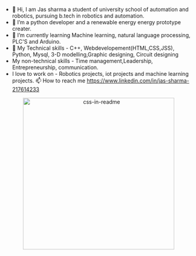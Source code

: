 - 👋 Hi, I am Jas sharma a student of university school of automation and robotics, pursuing b.tech in robotics and automation.
- 👀 I’m a python developer and a renewable energy energy prototype creater. 
- 🌱 I’m currently learning Machine learning, natural language processing, PLC'S and Arduino. 
- 💞️ My Technical skills - C++, Webdevelopement(HTML,CSS,JSS), Python, Mysql, 3-D modelling,Graphic designing, Circuit designing
- My non-technical skills - Time management,Leadership, Entrepreneurship, communication.
- I love to work on - Robotics projects, iot projects and machine learning projects. 
📫 How to reach me https://www.linkedin.com/in/jas-sharma-217614233

<div align="center">
    <img src=""C:\Users\jaitl\Downloads\Join Our Course post.png"" width="400" height="400" alt="css-in-readme">
</div>


